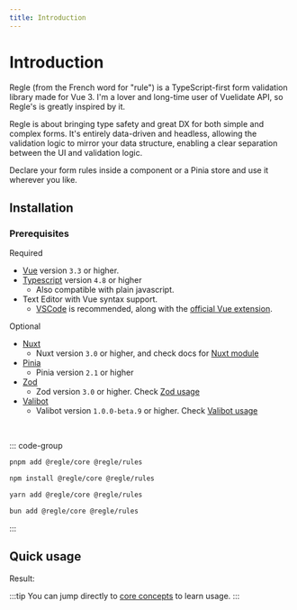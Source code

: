 ```yaml
---
title: Introduction
---
```


<script setup>
import QuickUsage from '../parts/components/QuickUsage.vue';
</script>

# Introduction

Regle (from the French word for "rule") is a TypeScript-first form validation library made for Vue 3.
I'm a lover and long-time user of Vuelidate API, so Regle's is greatly inspired by it.

Regle is about bringing type safety and great DX for both simple and complex forms.
It's entirely data-driven and headless, allowing the validation logic to mirror your data structure, enabling a clear separation between the UI and validation logic.

Declare your form rules inside a component or a Pinia store and use it wherever you like.


## Installation

### Prerequisites

Required
- [Vue](https://vuejs.org/) <span data-title="vue"></span> version `3.3` or higher.
- [Typescript](https://www.typescriptlang.org/) <span data-title="ee.ts"></span> version `4.8` or higher
  - Also compatible with plain javascript.
- Text Editor with Vue syntax support.
  -  [VSCode](https://code.visualstudio.com/) <span data-title=".vscode"></span> is recommended, along with the [official Vue extension](https://marketplace.visualstudio.com/items?itemName=Vue.volar).

Optional
- [Nuxt](https://nuxt.com/) <span data-title="nuxt"></span> 
  - Nuxt version `3.0` or higher, and check docs for [Nuxt module](/integrations/nuxt)
- [Pinia](https://pinia.vuejs.org/) <span data-title="pinia"></span> 
  - Pinia version `2.1` or higher
- [Zod](https://zod.dev/) <span data-title="zod"></span> 
  - Zod version `3.0` or higher. Check [Zod usage](/integrations/zod)
- [Valibot](https://valibot.dev/) <span data-title="valibot"></span> 
  - Valibot version `1.0.0-beta.9` or higher. Check [Valibot usage](/integrations/valibot)

<br/>

::: code-group

```sh [pnpm]
pnpm add @regle/core @regle/rules
```

```sh [npm]
npm install @regle/core @regle/rules
```

```sh [yarn]
yarn add @regle/core @regle/rules
```

```sh [bun]
bun add @regle/core @regle/rules
```

:::


## Quick usage

<!-- @include: @/parts/QuickUsage.md -->

Result:

<QuickUsage/>


:::tip
You can jump directly to [core concepts](/core-concepts/) to learn usage.
:::
